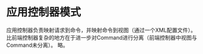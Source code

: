 # 应用控制器模式

应用控制器负责映射请求到命令，并映射命令到视图（通过一个XML配置文件）。
比前端控制器复杂的地方在于进一步对Command进行分离（前端控制器中视图与Command未分离）。
略。